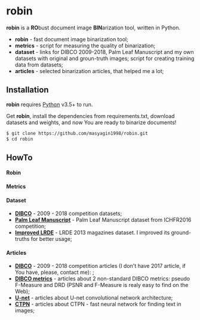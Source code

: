 # robin

**robin** is a **RO**bust document image **BIN**arization tool, written in Python.

- **robin** - fast document image binarization tool;
- **metrics** - script for measuring the quality of binarization;
- **dataset** - links for DIBCO 2009-2018, Palm Leaf Manuscript and my own datasets with original and groun-truth images; script for creating training data from datasets;
- **articles** - selected binarization articles, that helped me a lot;

## Installation

**robin** requires [Python](https://www.python.org/) v3.5+ to run.

Get **robin**, install the dependencies from requirements.txt, download datasets and weights, and now You are ready to binarize documents!

```sh
$ git clone https://github.com/masyagin1998/robin.git
$ cd robin
```
## HowTo

#### Robin

#### Metrics

#### Dataset

- [**DIBCO**](https://yadi.sk/d/_91feeU21y3riA) - 2009 - 2018 competition datasets;
- [**Palm Leaf Manuscript**](https://yadi.sk/d/sMJxS3IGyTRJEA) - Palm Leaf Manuscript dataset from ICHFR2016 competition;
- [**Improved LRDE**](https://yadi.sk/d/-VzpQaQ40Wal9Q) - LRDE 2013 magazines dataset. I improved its ground-truths for better usage;

#### Articles

- [**DIBCO**](https://yadi.sk/d/2AQHWU0eFsyMvA) - 2009 - 2018 competition articles (I don't have 2017 article, if You have, please, contact me): ;
- [**DIBCO metrics**](https://yadi.sk/d/fO3KN21inP662g) - articles about 2 non-standard DIBCO metrics: pseudo F-Measure and DRD (PSNR and F-Measure is realy easy to find on the Web);
- [**U-net**](https://yadi.sk/i/5NligqxNbUPCYA) - articles about U-net convolutional network architecture; 
- [**CTPN**](https://yadi.sk/i/oiPxuN_a2a02Eg) - articles about CTPN - fast neural network for finding text in images;
